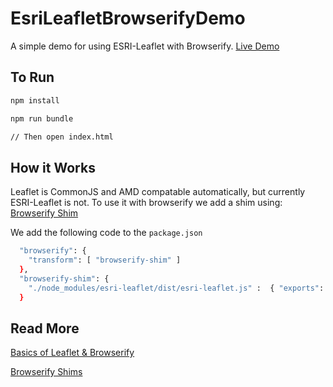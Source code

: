 EsriLeafletBrowserifyDemo
=========================

A simple demo for using ESRI-Leaflet with Browserify.
[Live Demo](http://davidrs.github.io/EsriLeafletBrowserifyDemo/)

To Run
------

```bash
npm install

npm run bundle

// Then open index.html
```

How it Works
------------

Leaflet is CommonJS and AMD compatable automatically, but currently ESRI-Leaflet is not.
To use it with browserify we add a shim using: [Browserify Shim](https://github.com/thlorenz/browserify-shim)

We add the following code to the `package.json`

```bash
  "browserify": {
    "transform": [ "browserify-shim" ]
  },
  "browserify-shim": {
    "./node_modules/esri-leaflet/dist/esri-leaflet.js" :  { "exports": "L", "depends": [ "./node_modules/leaflet/dist/leaflet.js:L" ] }
  }
```



Read More
---------

[Basics of Leaflet & Browserify](http://learnjs.io/blog/2013/11/08/leaflet-basics/[http://learnjs.io/blog/2013/11/08/leaflet-basics/)

[Browserify Shims](https://github.com/thlorenz/browserify-shim)
